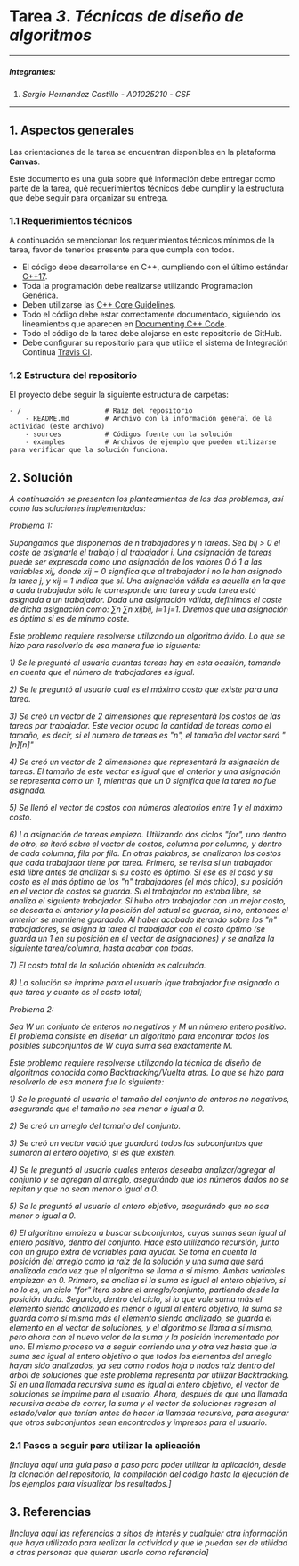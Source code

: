 # Tarea *3*. *Técnicas de diseño de algoritmos*

---

##### Integrantes:
1. *Sergio Hernandez Castillo* - *A01025210* - *CSF*
---
## 1. Aspectos generales

Las orientaciones de la tarea se encuentran disponibles en la plataforma **Canvas**.

Este documento es una guía sobre qué información debe entregar como parte de la tarea, qué requerimientos técnicos debe cumplir y la estructura que debe seguir para organizar su entrega.


### 1.1 Requerimientos técnicos

A continuación se mencionan los requerimientos técnicos mínimos de la tarea, favor de tenerlos presente para que cumpla con todos.

* El código debe desarrollarse en C++, cumpliendo con el último estándar [C++17](https://isocpp.org/std/the-standard).
* Toda la programación debe realizarse utilizando Programación Genérica.
* Deben utilizarse las [C++ Core Guidelines](https://github.com/isocpp/CppCoreGuidelines/blob/master/CppCoreGuidelines.md).
* Todo el código debe estar correctamente documentado, siguiendo los lineamientos que aparecen en [Documenting C++ Code](https://developer.lsst.io/cpp/api-docs.html).
* Todo el código de la tarea debe alojarse en este repositorio de GitHub.
* Debe configurar su repositorio para que utilice el sistema de Integración Continua [Travis CI](https://travis-ci.org/).

### 1.2 Estructura del repositorio

El proyecto debe seguir la siguiente estructura de carpetas:
```
- / 			        # Raíz del repositorio
    - README.md			# Archivo con la información general de la actividad (este archivo)
    - sources  			# Códigos fuente con la solución
    - examples			# Archivos de ejemplo que pueden utilizarse para verificar que la solución funciona.
```

## 2. Solución

*A continuación se presentan los planteamientos de los dos problemas, así como las soluciones implementadas:*

*Problema 1:*

*Supongamos que disponemos de n trabajadores y n tareas. Sea bij > 0 el coste de asignarle el trabajo j al trabajador i. Una asignación de tareas puede ser expresada como una asignación de los valores 0 ó 1 a las variables xij, donde xij = 0 significa que al trabajador i no le han asignado la tarea j, y xij = 1 indica que sí. Una asignación válida es aquella en la que a cada trabajador sólo le corresponde una tarea y cada tarea está asignada a un trabajador. Dada una asignación válida, definimos el coste de dicha asignación como: ∑n ∑n xijbij, i=1 j=1. Diremos que una asignación es óptima si es de mínimo coste.*

*Este problema requiere resolverse utilizando un algoritmo ávido. Lo que se hizo para resolverlo de esa manera fue lo siguiente:*

*1) Se le preguntó al usuario cuantas tareas hay en esta ocasión, tomando en cuenta que el número de trabajadores es igual.*

*2) Se le preguntó al usuario cual es el máximo costo que existe para una tarea.*

*3) Se creó un vector de 2 dimensiones que representará los costos de las tareas por trabajador. Este vector ocupa la cantidad de tareas como el tamaño, es decir, si el numero de tareas es "n", el tamaño del vector será "[n][n]"*

*4) Se creó un vector de 2 dimensiones que representará la asignación de tareas. El tamaño de este vector es igual que el anterior y una asignación se representa como un 1, mientras que un 0 significa que la tarea no fue asignada.*

*5) Se llenó el vector de costos con números aleatorios entre 1 y el máximo costo.*

*6) La asignación de tareas empieza. Utilizando dos ciclos "for", uno dentro de otro, se iteró sobre el vector de costos, columna por columna, y dentro de cada columna, fila por fila. En otras palabras, se analizaron los costos que cada trabajador tiene por tarea. Primero, se revisa si un trabajador está libre antes de analizar si su costo es óptimo. Si ese es el caso y su costo es el más óptimo de los "n" trabajadores (el más chico), su posición en el vector de costos se guarda. Si el trabajador no estaba libre, se analiza el siguiente trabajador. Si hubo otro trabajador con un mejor costo, se descarta el anterior y la posición del actual se guarda, si no, entonces el anterior se mantiene guardado. Al haber acabado iterando sobre los "n" trabajadores, se asigna la tarea al trabajador con el costo óptimo (se guarda un 1 en su posición en el vector de asignaciones) y se analiza la siguiente tarea/columna, hasta acabar con todas.*

*7) El costo total de la solución obtenida es calculada.*

*8) La solución se imprime para el usuario (que trabajador fue asignado a que tarea y cuanto es el costo total)*

*Problema 2:*

*Sea W un conjunto de enteros no negativos y M un número entero positivo. El problema consiste en diseñar un algoritmo para encontrar todos los posibles subconjuntos de W cuya suma sea exactamente M.*

*Este problema requiere resolverse utilizando la técnica de diseño de algoritmos conocida como Backtracking/Vuelta atras. Lo que se hizo para resolverlo de esa manera fue lo siguiente:*

*1) Se le preguntó al usuario el tamaño del conjunto de enteros no negativos, asegurando que el tamaño no sea menor o igual a 0.*

*2) Se creó un arreglo del tamaño del conjunto.*

*3) Se creó un vector vació que guardará todos los subconjuntos que sumarán al entero objetivo, si es que existen.*

*4) Se le preguntó al usuario cuales enteros deseaba analizar/agregar al conjunto y se agregan al arreglo, asegurándo que los números dados no se repitan y que no sean menor o igual a 0.*

*5) Se le preguntó al usuario el entero objetivo, asegurándo que no sea menor o igual a 0.*

*6) El algoritmo empieza a buscar subconjuntos, cuyas sumas sean igual al entero positivo, dentro del conjunto. Hace esto utilizando recursión, junto con un grupo extra de variables para ayudar. Se toma en cuenta la posición del arreglo como la raíz de la solución y una suma que será analizada cada vez que el algoritmo se llama a sí mismo. Ambas variables empiezan en 0. Primero, se analiza si la suma es igual al entero objetivo, si no lo es, un ciclo "for" itera sobre el arreglo/conjunto, partiendo desde la posición dada. Segundo, dentro del ciclo, si lo que vale suma más el elemento siendo analizado es menor o igual al entero objetivo, la suma se guarda como sí misma más el elemento siendo analizado, se guarda el elemento en el vector de soluciones, y el algoritmo se llama a sí mismo, pero ahora con el nuevo valor de la suma y la posición incrementada por uno. El mismo proceso va a seguir corriendo una y otra vez hasta que la suma sea igual al entero objetivo o que todos los elementos del arreglo hayan sido analizados, ya sea como nodos hoja o nodos raíz dentro del árbol de soluciones que este problema representa por utilizar Backtracking. Si en una llamada recursiva suma es igual al entero objetivo, el vector de soluciones se imprime para el usuario. Ahora, después de que una llamada recursiva acabe de correr, la suma y el vector de soluciones regresan al estado/valor que tenían antes de hacer la llamada recursiva, para asegurar que otros subconjuntos sean encontrados y impresos para el usuario.*

### 2.1 Pasos a seguir para utilizar la aplicación

*[Incluya aquí una guía paso a paso para poder utilizar la aplicación, desde la clonación del repositorio, la compilación del código hasta la ejecución de los ejemplos para visualizar los resultados.]*

## 3. Referencias

*[Incluya aquí las referencias a sitios de interés y cualquier otra información que haya utilizado para realizar la actividad y que le puedan ser de utilidad a otras personas que quieran usarlo como referencia]*
